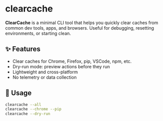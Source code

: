 # clearcache

**ClearCache** is a minimal CLI tool that helps you quickly clear caches from common dev tools, apps, and browsers. Useful for debugging, resetting environments, or starting clean.

## ✨ Features

- Clear caches for Chrome, Firefox, pip, VSCode, npm, etc.
- Dry-run mode: preview actions before they run
- Lightweight and cross-platform
- No telemetry or data collection

## 🚀 Usage

```bash
clearcache --all
clearcache --chrome --pip
clearcache --dry-run
